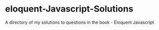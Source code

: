 # eloquent-Javascript-Solutions
A directory of my solutions to questions in the book - Eloquent Javascript
